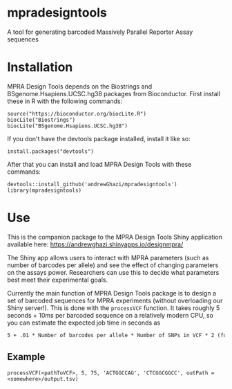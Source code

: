 # mpradesigntools
A tool for generating barcoded Massively Parallel Reporter Assay sequences

# Installation

MPRA Design Tools depends on the Biostrings and BSgenome.Hsapiens.UCSC.hg38 packages from Bioconductor. First install these in R with the following commands:
```{r}
source("https://bioconductor.org/biocLite.R")
biocLite("Biostrings")
biocLite("BSgenome.Hsapiens.UCSC.hg38")
```

If you don't have the devtools package installed, install it like so:
```{r}
install.packages("devtools")
```

After that you can install and load MPRA Design Tools with these commands:

```{r}
devtools::install_github('andrewGhazi/mpradesigntools')
library(mpradesigntools)
```

# Use

This is the companion package to the MPRA Design Tools Shiny application available here: https://andrewghazi.shinyapps.io/designmpra/

The Shiny app allows users to interact with MPRA parameters (such as number of barcodes per allele) and see the effect of changing parameters on the assays power. Researchers can use this to decide what parameters best meet their experimental goals.

Currently the main function of MPRA Design Tools package is to design a set of barcoded sequences for MPRA experiments (without overloading our Shiny server!). This is done with the `processVCF` function. It takes roughly 5 seconds + 10ms per barcoded sequence on a relatively modern CPU, so you can estimate the expected job time in seconds as 
```tex
5 + .01 * Number of barcodes per allele * Number of SNPs in VCF * 2 (for ref/alt alleles)
```

## Example
```{r}
processVCF(<pathToVCF>, 5, 75, 'ACTGGCCAG', 'CTCGGCGGCC', outPath = <somewhere>/output.tsv)
```
